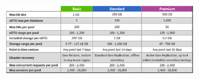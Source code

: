 ![Warstwy usługi dla pul elastycznych](./media/sql-database-service-tiers-table-elastic-db-pools/sql-database-service-tiers-table-elastic-db-pools.png) 


<!--HONumber=Jun16_HO2-->


